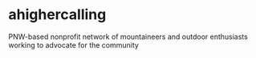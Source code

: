 # ahighercalling
PNW-based nonprofit network of mountaineers and outdoor enthusiasts working to advocate for the community
